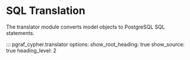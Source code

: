 # SQL Translation

The translator module converts model objects to PostgreSQL SQL statements.

::: pgraf_cypher.translator
    options:
      show_root_heading: true
      show_source: true
      heading_level: 2
